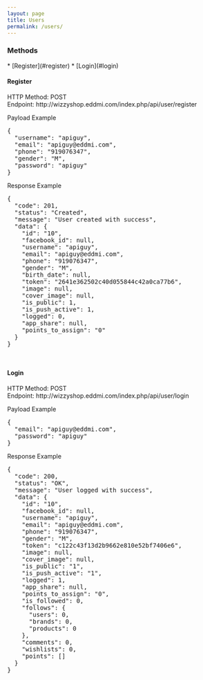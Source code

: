 ```yaml
---
layout: page
title: Users
permalink: /users/
---
```


<h3>Methods</h3>
* [Register](#register)
* [Login](#login)

<br/>

<h4 id="register">Register</h4>
HTTP Method: POST
<br/>
Endpoint: http://wizzyshop.eddmi.com/index.php/api/user/register

Payload Example
<pre>
{
  "username": "apiguy",
  "email": "apiguy@eddmi.com",
  "phone": "919076347",
  "gender": "M",
  "password": "apiguy"
}
</pre>


Response Example
<pre>
{
  "code": 201,
  "status": "Created",
  "message": "User created with success",
  "data": {
    "id": "10",
    "facebook_id": null,
    "username": "apiguy",
    "email": "apiguy@eddmi.com",
    "phone": "919076347",
    "gender": "M",
    "birth_date": null,
    "token": "2641e362502c40d055844c42a0ca77b6",
    "image": null,
    "cover_image": null,
    "is_public": 1,
    "is_push_active": 1,
    "logged": 0,
    "app_share": null,
    "points_to_assign": "0"
  }
}
</pre>
<br/>


<h4 id="login">Login</h4>
HTTP Method: POST
<br/>
Endpoint: http://wizzyshop.eddmi.com/index.php/api/user/login

Payload Example
<pre>
{
  "email": "apiguy@eddmi.com",
  "password": "apiguy"
}
</pre>

Response Example
<pre>
{
  "code": 200,
  "status": "OK",
  "message": "User logged with success",
  "data": {
    "id": "10",
    "facebook_id": null,
    "username": "apiguy",
    "email": "apiguy@eddmi.com",
    "phone": "919076347",
    "gender": "M",
    "token": "c122c43f13d2b9662e810e52bf7406e6",
    "image": null,
    "cover_image": null,
    "is_public": "1",
    "is_push_active": "1",
    "logged": 1,
    "app_share": null,
    "points_to_assign": "0",
    "is_followed": 0,
    "follows": {
      "users": 0,
      "brands": 0,
      "products": 0
    },
    "comments": 0,
    "wishlists": 0,
    "points": []
  }
}
</pre>
<br/>

